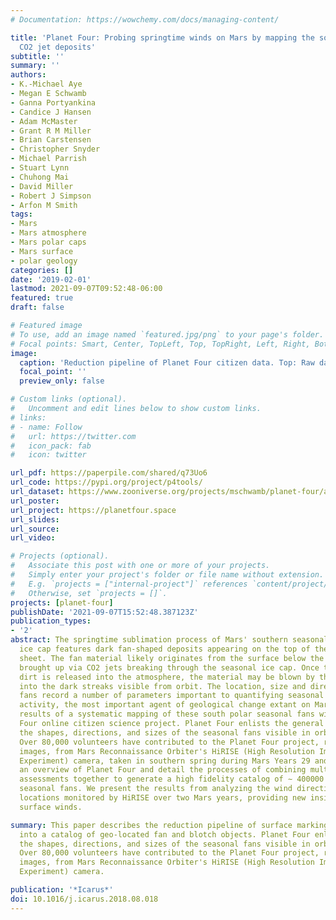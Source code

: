 ```yaml
---
# Documentation: https://wowchemy.com/docs/managing-content/

title: 'Planet Four: Probing springtime winds on Mars by mapping the southern polar
  CO2 jet deposits'
subtitle: ''
summary: ''
authors:
- K.-Michael Aye
- Megan E Schwamb
- Ganna Portyankina
- Candice J Hansen
- Adam McMaster
- Grant R M Miller
- Brian Carstensen
- Christopher Snyder
- Michael Parrish
- Stuart Lynn
- Chuhong Mai
- David Miller
- Robert J Simpson
- Arfon M Smith
tags:
- Mars
- Mars atmosphere
- Mars polar caps
- Mars surface
- polar geology 
categories: []
date: '2019-02-01'
lastmod: 2021-09-07T09:52:48-06:00
featured: true
draft: false

# Featured image
# To use, add an image named `featured.jpg/png` to your page's folder.
# Focal points: Smart, Center, TopLeft, Top, TopRight, Left, Right, BottomLeft, Bottom, BottomRight.
image:
  caption: 'Reduction pipeline of Planet Four citizen data. Top: Raw data from the project. Bottom: Reduced catalog objects.'
  focal_point: ''
  preview_only: false

# Custom links (optional).
#   Uncomment and edit lines below to show custom links.
# links:
# - name: Follow
#   url: https://twitter.com
#   icon_pack: fab
#   icon: twitter

url_pdf: https://paperpile.com/shared/q73Uo6
url_code: https://pypi.org/project/p4tools/
url_dataset: https://www.zooniverse.org/projects/mschwamb/planet-four/about/results#data-release-1
url_poster:
url_project: https://planetfour.space
url_slides:
url_source:
url_video:

# Projects (optional).
#   Associate this post with one or more of your projects.
#   Simply enter your project's folder or file name without extension.
#   E.g. `projects = ["internal-project"]` references `content/project/deep-learning/index.md`.
#   Otherwise, set `projects = []`.
projects: [planet-four]
publishDate: '2021-09-07T15:52:48.387123Z'
publication_types:
- '2'
abstract: The springtime sublimation process of Mars' southern seasonal polar CO2
  ice cap features dark fan-shaped deposits appearing on the top of the thawing ice
  sheet. The fan material likely originates from the surface below the ice sheet,
  brought up via CO2 jets breaking through the seasonal ice cap. Once the dust and
  dirt is released into the atmosphere, the material may be blown by the surface winds
  into the dark streaks visible from orbit. The location, size and direction of these
  fans record a number of parameters important to quantifying seasonal winds and sublimation
  activity, the most important agent of geological change extant on Mars. We present
  results of a systematic mapping of these south polar seasonal fans with the Planet
  Four online citizen science project. Planet Four enlists the general public to map
  the shapes, directions, and sizes of the seasonal fans visible in orbital images.
  Over 80,000 volunteers have contributed to the Planet Four project, reviewing 221
  images, from Mars Reconnaissance Orbiter's HiRISE (High Resolution Imaging Science
  Experiment) camera, taken in southern spring during Mars Years 29 and 30. We provide
  an overview of Planet Four and detail the processes of combining multiple volunteer
  assessments together to generate a high fidelity catalog of ∼ 400000 south polar
  seasonal fans. We present the results from analyzing the wind directions at several
  locations monitored by HiRISE over two Mars years, providing new insights into polar
  surface winds.

summary: This paper describes the reduction pipeline of surface markings of the Citizen Science project Planet Four
  into a catalog of geo-located fan and blotch objects. Planet Four enlists the general public to map
  the shapes, directions, and sizes of the seasonal fans visible in orbital images.
  Over 80,000 volunteers have contributed to the Planet Four project, reviewing 221
  images, from Mars Reconnaissance Orbiter's HiRISE (High Resolution Imaging Science
  Experiment) camera. 

publication: '*Icarus*'
doi: 10.1016/j.icarus.2018.08.018
---
```

